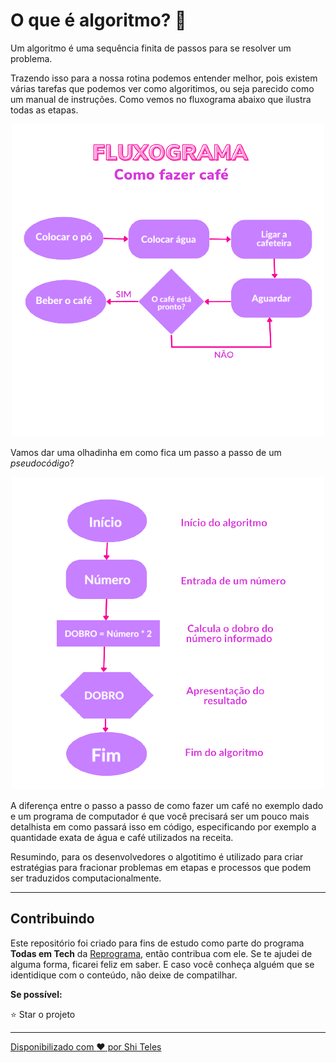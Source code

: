 # O que é algoritmo? :thinking:

 Um algoritmo é uma sequência finita de passos para se resolver um problema.

Trazendo isso para a nossa rotina podemos entender melhor, pois existem várias tarefas que podemos ver como algoritimos, ou seja parecido como um manual de instruções. Como vemos no fluxograma abaixo que ilustra todas as etapas.

<p align="center">
<img src="src\assets_to_readme/fluxograma_como_fazer_cafe.png">
</p>

 Vamos dar uma olhadinha em como fica um passo a passo de um *pseudocódigo*?

 <p align="center">
<img src="src\assets_to_readme/fluxograma_pseudocodigo.png">
</p>

 A diferença entre o passo a passo de como fazer um café no exemplo dado e um programa de computador é que você precisará ser um pouco mais detalhista em como passará isso em código, especificando por exemplo a quantidade exata de água e café utilizados na receita.

 Resumindo, para os desenvolvedores o algotitimo é utilizado para criar estratégias para fracionar problemas em etapas e processos que podem ser traduzidos computacionalmente.

 ---

 ## Contribuindo 
 Este repositório foi criado para fins de estudo como parte do programa **Todas em Tech** da [Reprograma](https://www.reprograma.com.br/index.html), então contribua com ele.
 Se te ajudei de alguma forma, ficarei feliz em saber. E caso você conheça alguém que se identidique com o conteúdo, não deixe de compatilhar.

 **Se possível:**

:star: Star o projeto

---

 [Disponibilizado com :heart: por Shi Teles](https://www.linkedin.com/in/shirleneteles/)



